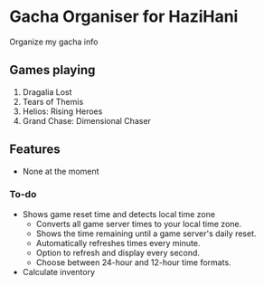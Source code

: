 # Gacha Organiser for HaziHani
Organize my gacha info

## Games playing
1. Dragalia Lost
2. Tears of Themis
3. Helios: Rising Heroes
4. Grand Chase: Dimensional Chaser

## Features
- None at the moment

### To-do
- Shows game reset time and detects local time zone
  - Converts all game server times to your local time zone.
  - Shows the time remaining until a game server's daily reset.
  - Automatically refreshes times every minute.
  - Option to refresh and display every second.
  - Choose between 24-hour and 12-hour time formats.
- Calculate inventory
